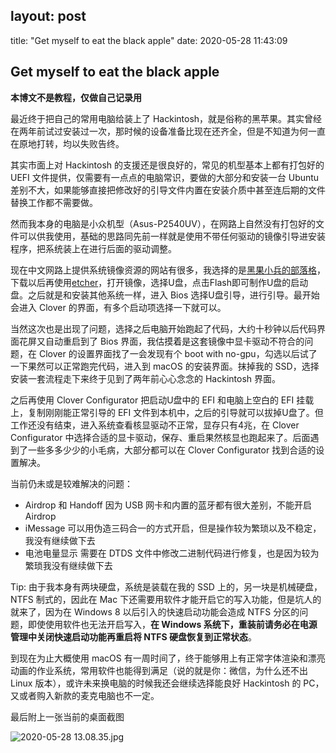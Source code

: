 ## layout: post

title: "Get myself to eat the black apple" date: 2020-05-28 11:43:09

## Get myself to eat the black apple

**本博文不是教程，仅做自己记录用**

最近终于把自己的常用电脑给装上了 Hackintosh，就是俗称的黑苹果。其实曾经在两年前试过安装过一次，那时候的设备准备比现在还齐全，但是不知道为何一直在原地打转，均以失败告终。

其实市面上对 Hackintosh 的支援还是很良好的，常见的机型基本上都有打包好的 UEFI 文件提供，仅需要有一点点的电脑常识，要做的大部分和安装一台 Ubuntu 差别不大，如果能够直接把修改好的引导文件内置在安装介质中甚至连后期的文件替换工作都不需要做。

然而我本身的电脑是小众机型（Asus-P2540UV），在网路上自然没有打包好的文件可以供我使用，基础的思路同先前一样就是使用不带任何驱动的镜像引导进安装程序，把系统装上在进行后面的驱动调整。

现在中文网路上提供系统镜像资源的网站有很多，我选择的是[黑果小兵的部落格](https://blog.daliansky.net "With a Title")，下载以后再使用[etcher](https://etcher.io/)，打开镜像，选择U盘，点击Flash即可制作U盘的启动盘。之后就是和安装其他系统一样，进入 Bios 选择U盘引导，进行引导。最开始会进入 Clover 的界面，有多个启动项选择一下就可以。

当然这次也是出现了问题，选择之后电脑开始跑起了代码，大约十秒钟以后代码界面花屏又自动重启到了 Bios 界面，我估摸着是这套镜像中显卡驱动不符合的问题，在 Clover 的设置界面找了一会发现有个 boot with no-gpu，勾选以后试了一下果然可以正常跑完代码，进入到 macOS 的安装界面。抹掉我的 SSD，选择安装一套流程走下来终于见到了两年前心心念念的 Hackintosh 界面。

之后再使用 Clover Configurator 把启动U盘中的 EFI 和电脑上空白的 EFI 挂载上，复制刚刚能正常引导的 EFI 文件到本机中，之后的引导就可以拔掉U盘了。但工作还没有结束，进入系统查看核显驱动不正常，显存只有4兆，在 Clover Configurator 中选择合适的显卡驱动，保存、重启果然核显也跑起来了。后面遇到了一些多多少少的小毛病，大部分都可以在 Clover Configurator 找到合适的设置解决。

当前仍未或是较难解决的问题：

- Airdrop 和 Handoff    因为 USB 网卡和内置的蓝牙都有很大差别，不能开启 Airdrop
- iMessage    可以用伪造三码合一的方式开启，但是操作较为繁琐以及不稳定，我没有继续做下去
- 电池电量显示    需要在 DTDS 文件中修改二进制代码进行修复，也是因为较为繁琐我没有继续做下去

Tip: 由于我本身有两块硬盘，系统是装载在我的 SSD 上的，另一块是机械硬盘，NTFS 制式的，因此在 Mac 下还需要用软件才能开启它的写入功能，但是坑人的就来了，因为在 Windows 8 以后引入的快速启动功能会造成 NTFS 分区的问题，即使使用软件也无法开启写入，**在 Windows 系统下，重装前请务必在电源管理中关闭快速启动功能再重启将 NTFS 硬盘恢复到正常状态**。

到现在为止大概使用 macOS 有一周时间了，终于能够用上有正常字体渲染和漂亮动画的作业系统，常用软件也能得到满足（说的就是你：微信，为什么还不出 Linux 版本），或许未来换电脑的时候我还会继续选择能良好 Hackintosh 的 PC，又或者购入新款的麦克电脑也不一定。

最后附上一张当前的桌面截图

![2020-05-28 13.08.35.jpg](https://i.loli.net/2020/05/28/IgKQrvlXt2u8ZRB.jpg)